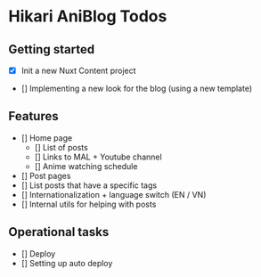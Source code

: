 # Hikari AniBlog Todos

## Getting started
- [x] Init a new Nuxt Content project
- [] Implementing a new look for the blog (using a new template)

## Features
- [] Home page
    - [] List of posts
    - [] Links to MAL + Youtube channel
    - [] Anime watching schedule
- [] Post pages
- [] List posts that have a specific tags
- [] Internationalization + language switch (EN / VN)
- [] Internal utils for helping with posts

## Operational tasks
- [] Deploy
- [] Setting up auto deploy